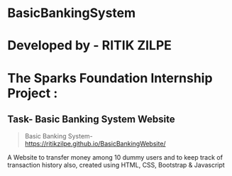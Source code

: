 # BasicBankingSystem
# Developed by - RITIK ZILPE


# The Sparks Foundation Internship Project :
## Task- Basic Banking System Website
> Basic Banking System- https://ritikzilpe.github.io/BasicBankingWebsite/

A Website to transfer money among 10 dummy users and to keep track of transaction history also, created using HTML, CSS, Bootstrap & Javascript
